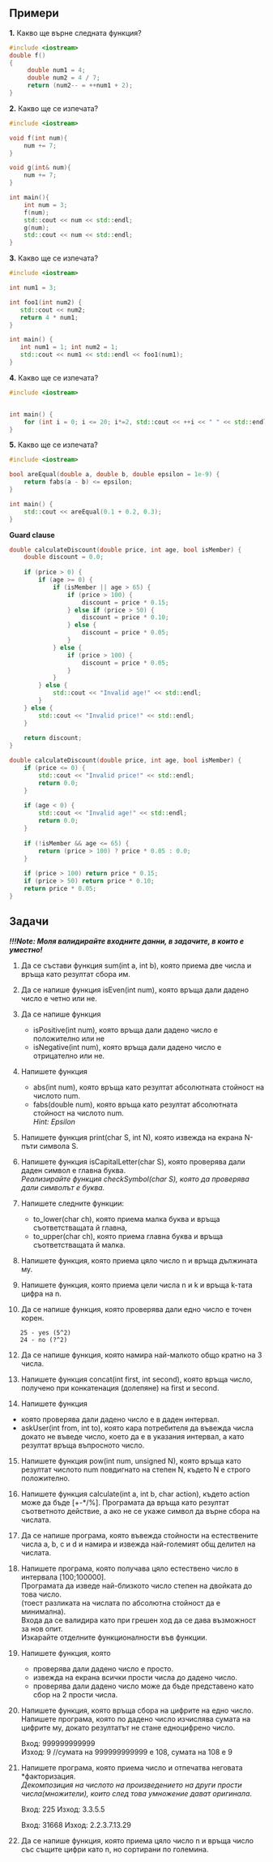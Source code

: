 
## Примери
**1.** Какво ще върне следната функция?
```c++
#include <iostream>
double f()
{
     double num1 = 4;
     double num2 = 4 / 7;
     return (num2-- = ++num1 + 2);
}
```

**2.** Какво ще се изпечата?
```c++
#include <iostream>

void f(int num){
    num += 7;
}

void g(int& num){
    num += 7;
}

int main(){
    int num = 3;
    f(num);
    std::cout << num << std::endl;
    g(num);
    std::cout << num << std::endl;
}

```

**3.** Какво ще се изпечата?
```c++
#include <iostream>

int num1 = 3;

int foo1(int num2) {
   std::cout << num2;
   return 4 * num1;
}

int main() {
   int num1 = 1; int num2 = 1;
   std::cout << num1 << std::endl << foo1(num1);
}
```

**4.** Какво ще се изпечата?
```c++
#include <iostream>


int main() {
    for (int i = 0; i <= 20; i*=2, std::cout << ++i << " " << std::endl);
}
```

**5.** Какво ще се изпечата?
```c++
#include <iostream>

bool areEqual(double a, double b, double epsilon = 1e-9) {
    return fabs(a - b) <= epsilon;
}

int main() {
    std::cout << areEqual(0.1 + 0.2, 0.3);
}
```
**Guard clause**
```c++
double calculateDiscount(double price, int age, bool isMember) {
    double discount = 0.0;
    
    if (price > 0) {
        if (age >= 0) {
            if (isMember || age > 65) {
                if (price > 100) {
                    discount = price * 0.15;
                } else if (price > 50) {
                    discount = price * 0.10;
                } else {
                    discount = price * 0.05;
                }
            } else {
                if (price > 100) {
                    discount = price * 0.05;
                }
            }
        } else {
            std::cout << "Invalid age!" << std::endl;
        }
    } else {
        std::cout << "Invalid price!" << std::endl;
    }
    
    return discount;
}
```

```c++
double calculateDiscount(double price, int age, bool isMember) {
    if (price <= 0) {
        std::cout << "Invalid price!" << std::endl;
        return 0.0;
    }
    
    if (age < 0) {
        std::cout << "Invalid age!" << std::endl;
        return 0.0;
    }
    
    if (!isMember && age <= 65) {
        return (price > 100) ? price * 0.05 : 0.0;
    }
    
    if (price > 100) return price * 0.15;
    if (price > 50) return price * 0.10;
    return price * 0.05;
}
```

## Задачи

<b> *!!!Note: Моля валидирайте входните данни, в задачите, в които е уместно!* </b>

1. Да се състави функция sum(int a, int b), която приема две числа и връща като резултат сбора им.

2. Да се напише функция isEven(int num), която връща дали дадено число е четно или не.

3. Да се напише функция 
   - isPositive(int num), която връща дали дадено число е положително или не
   - isNegative(int num), която връща дали дадено число е отрицателно или не.

4. Напишете функция 
   - abs(int num), която връща като резултат абсолютната стойност на числото num.
   - fabs(double num), която връща като резултат абсолютната стойност на числото num.<br />
    *Hint: Epsilon*

5. Напишете функция print(char S, int N), която извежда на екрана N-пъти символа S.

6. Напишете функция isCapitalLetter(char S), която проверява дали даден символ е главна буква. <br />
  *Реализирайте функция checkSymbol(char S), която да проверява дали символът е буква.* <br />

7. Напишете следните функции:
   - to_lower(char ch), която приема малка буква и връща съответстващата й главна,
   - to_upper(char ch), която приема главна буква и връща съответстващата й малка.

8. Напишете функция, която приема цяло число n и връща дължината му.

9. Напишете функция, която приема цели числа n и k и връща k-тата цифра на n.

10. Да се напише функция, която проверява дали едно число е точен корен.

```
   25 - yes (5^2)
   24 - no (?^2)
```

12. Да се напише функция, която намира най-малкото общо кратно на 3 числа.

13. Напишете функция concat(int first, int second), която връща число, получено при конкатенация (долепяне) на first и second.
       
14. Напишете функция
   - която проверява дали дадено число е в даден интервал. 
   - askUser(int from, int to), която кара потребителя да въвежда числа докато не въведе число,
     което да е в указания интервал, а като резултат връща въпросното число.
  
15. Напишете функция pow(int num, unsigned N), която връща като резултат числото num повдигнато на степен N, където N е строго положително.

16. Напишете функция calculate(int a, int b, char action), където action може да бъде [+-*/%].
  Програмата да връща като резултат съответното действие, а ако не се укаже символ да върне сбора на числата.

17. Да се напише програма, която въвежда стойности на естествените числа a, b, c и d и намира и извежда най-големият общ делител на числата.

18. Напишете програма, която получава цяло естествено число в интервала [100;100000]. <br />
    Програмата да изведе най-близкото число степен на двойката до това число. <br />
    (тоест разликата на числата по абсолютна стойност да е минимална).  <br />
    Входа да се валидира като при грешен ход да се дава възможност за нов опит.  <br />
    Изкарайте отделните функционалности във функции.  <br />

19. Напишете функция, която
    - проверява дали дадено число е просто.
    - извежда на екрана всички прости числа до дадено число.
    - проверява дали дадено число може да бъде представено като сбор на 2 прости числа.
    
20. Напишете функция, която връща сбора на цифрите на едно число. Напишете програма, която по дадено число изчислява сумата на цифрите му, докато резултатът не стане едноцифрено число. <br />

      Вход: 999999999999 <br />
      Изход: 9 //сумата на 999999999999 е 108, сумата на 108 е 9 <br />

21. Напишете програма, която приема число и отпечатва неговата *факторизация. <br />
   *Декомпозиция на числото на произведението на други прости числа(множители), които след това умножение дават оригинала*. <br />

    Вход: 225
    Изход: 3.3.5.5

    Вход: 31668
    Изход: 2.2.3.7.13.29

22. Да се напише функция, която приема цяло число n и връща число със същите цифри като n, но сортирани по големина.
